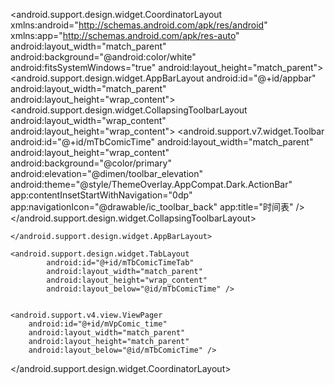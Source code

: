 <?xml version="1.0" encoding="utf-8"?>
<android.support.design.widget.CoordinatorLayout xmlns:android="http://schemas.android.com/apk/res/android"
    xmlns:app="http://schemas.android.com/apk/res-auto"
    android:layout_width="match_parent"
    android:background="@android:color/white"
    android:fitsSystemWindows="true"
    android:layout_height="match_parent">
    <android.support.design.widget.AppBarLayout
        android:id="@+id/appbar"
        android:layout_width="match_parent"
        android:layout_height="wrap_content">
        <android.support.design.widget.CollapsingToolbarLayout
            android:layout_width="wrap_content"
            android:layout_height="wrap_content">
            <android.support.v7.widget.Toolbar
                android:id="@+id/mTbComicTime"
                android:layout_width="match_parent"
                android:layout_height="wrap_content"
                android:background="@color/primary"
                android:elevation="@dimen/toolbar_elevation"
                android:theme="@style/ThemeOverlay.AppCompat.Dark.ActionBar"
                app:contentInsetStartWithNavigation="0dp"
                app:navigationIcon="@drawable/ic_toolbar_back"
                app:title="时间表" />
        </android.support.design.widget.CollapsingToolbarLayout>
        
    </android.support.design.widget.AppBarLayout>

    <android.support.design.widget.TabLayout
            android:id="@+id/mTbComicTimeTab"
            android:layout_width="match_parent"
            android:layout_height="wrap_content"
            android:layout_below="@id/mTbComicTime" />
    
   
    <android.support.v4.view.ViewPager
        android:id="@+id/mVpComic_time"
        android:layout_width="match_parent"
        android:layout_height="match_parent"
        android:layout_below="@id/mTbComicTime" />
</android.support.design.widget.CoordinatorLayout>
